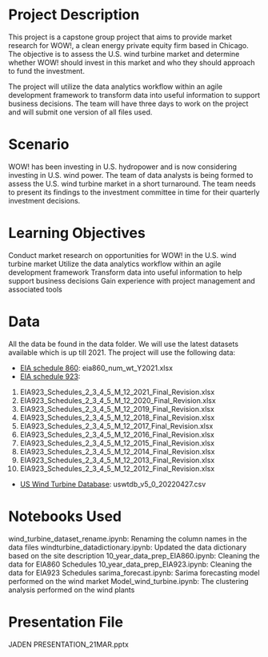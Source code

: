# Project Description

This project is a capstone group project that aims to provide market research for WOW!, a clean energy private equity firm based in Chicago. The objective is to assess the U.S. wind turbine market and determine whether WOW! should invest in this market and who they should approach to fund the investment.

The project will utilize the data analytics workflow within an agile development framework to transform data into useful information to support business decisions. The team will have three days to work on the project and will submit one version of all files used.

# Scenario

WOW! has been investing in U.S. hydropower and is now considering investing in U.S. wind power. The team of data analysts is being formed to assess the U.S. wind turbine market in a short turnaround. The team needs to present its findings to the investment committee in time for their quarterly investment decisions.

# Learning Objectives

Conduct market research on opportunities for WOW! in the U.S. wind turbine market
Utilize the data analytics workflow within an agile development framework
Transform data into useful information to help support business decisions
Gain experience with project management and associated tools

# Data

All the data be found in the data folder. We will use the latest datasets available which is up till 2021. The project will use the following data:
- [EIA schedule 860](https://www.eia.gov/electricity/data/eia860/): eia860_num_wt_Y2021.xlsx
- [EIA schedule 923](https://www.eia.gov/electricity/data/eia923/): 
1. EIA923_Schedules_2_3_4_5_M_12_2021_Final_Revision.xlsx
2. EIA923_Schedules_2_3_4_5_M_12_2020_Final_Revision.xlsx
3. EIA923_Schedules_2_3_4_5_M_12_2019_Final_Revision.xlsx
4. EIA923_Schedules_2_3_4_5_M_12_2018_Final_Revision.xlsx
5. EIA923_Schedules_2_3_4_5_M_12_2017_Final_Revision.xlsx
6. EIA923_Schedules_2_3_4_5_M_12_2016_Final_Revision.xlsx
7. EIA923_Schedules_2_3_4_5_M_12_2015_Final_Revision.xlsx
8. EIA923_Schedules_2_3_4_5_M_12_2014_Final_Revision.xlsx
9. EIA923_Schedules_2_3_4_5_M_12_2013_Final_Revision.xlsx
10. EIA923_Schedules_2_3_4_5_M_12_2012_Final_Revision.xlsx
- [US Wind Turbine Database](https://eerscmap.usgs.gov/uswtdb/): uswtdb_v5_0_20220427.csv

# Notebooks Used
wind_turbine_dataset_rename.ipynb: Renaming the column names in the data files
windturbine_datadictionary.ipynb: Updated the data dictionary based on the site description
10_year_data_prep_EIA860.ipynb: Cleaning the data for EIA860 Schedules
10_year_data_prep_EIA923.ipynb: Cleaning the data for EIA923 Schedules
sarima_forecast.ipynb: Sarima forecasting model performed on the wind market
Model_wind_turbine.ipynb: The clustering analysis performed on the wind plants

# Presentation File
JADEN PRESENTATION_21MAR.pptx